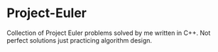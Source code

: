 # Project-Euler
Collection of Project Euler problems solved by me written in C++. Not perfect solutions just practicing algorithm design.
